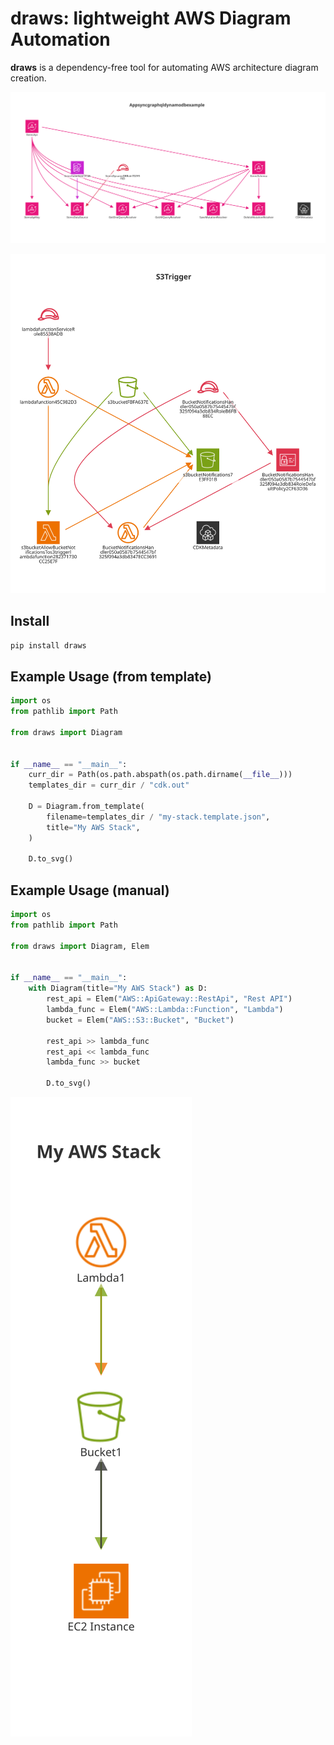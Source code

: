 # draws: lightweight AWS Diagram Automation

**draws** is a dependency-free tool for automating AWS architecture diagram creation.

![AppSync GraphQL example AWS architecture diagram](./examples/diagrams/AppSyncGraphQLDynamoDBExample.template.svg)

![S3 Trigger example AWS architecture diagram](./examples/diagrams/s3Trigger.template.svg)

## Install

```bash
pip install draws
```

## Example Usage (from template)

```python
import os
from pathlib import Path

from draws import Diagram


if __name__ == "__main__":
    curr_dir = Path(os.path.abspath(os.path.dirname(__file__)))
    templates_dir = curr_dir / "cdk.out"

    D = Diagram.from_template(
        filename=templates_dir / "my-stack.template.json",
        title="My AWS Stack",
    )

    D.to_svg()
```

## Example Usage (manual)

```python
import os
from pathlib import Path

from draws import Diagram, Elem


if __name__ == "__main__":
    with Diagram(title="My AWS Stack") as D:
        rest_api = Elem("AWS::ApiGateway::RestApi", "Rest API")
        lambda_func = Elem("AWS::Lambda::Function", "Lambda")
        bucket = Elem("AWS::S3::Bucket", "Bucket")

        rest_api >> lambda_func
        rest_api << lambda_func
        lambda_func >> bucket

        D.to_svg()
```

![Example AWS architecture diagram created manually](./examples/diagrams/manual.svg)
